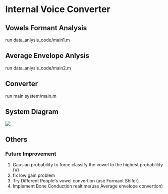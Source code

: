 # Internal Voice Converter
## Vowels Formant Analysis
run data_anlysis_code/main1.m
## Average Envelope Anlysis
run data_anlysis_code/main2.m
## Converter
run main system/main.m
## System Diagram
![](https://drive.google.com/uc?export=download&id=1KIII6pRoGD1coMNcQqy_ohDI_9RBxMtN)
## Others
### Future Improvement
1. Gausian probability to force classify the vowel to the highest probablility (V)
2. fix low gain problem
3. Try Different People's vowel convertion (use Formant Shifer)
4. Implement Bone Conduction realtime(use Average envelope convertion)

